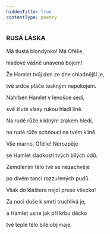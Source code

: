 ```yaml
---
hiddenTitle: true
contentType: poetry
---
```


<section>

### RUSÁ LÁSKA

Má tlustá blondýnko! Má Ofélie, 

hladové vášně unavená bojem! 

Že Hamlet tvůj den ze dne chladnější je, 

tvé srdce pláče teskným nepokojem.

</section>

<section>

Nahrben Hamlet v lenošce sedí, 

své žluté vlasy rukou hladí líně. 

Na rudé růže klidným zrakem hledí, 

na rudé růže schnoucí na tvém klíně.

</section>

<section>

Vše marno, Ofélie! Nerozpěje 

se Hamlet sladkostí tvých bílých údů. 

Zemdlením tělo tvé se nezachvěje 

po divém tanci rozzuřených pudů.

</section>

<section>

Však do kláštera nejdi prese všecko! 

Za noci duše k smrti truchlivá je, 

a Hamlet usne jak při krbu děcko 

tvé teplé tělo bílé objímaje.

</section>
